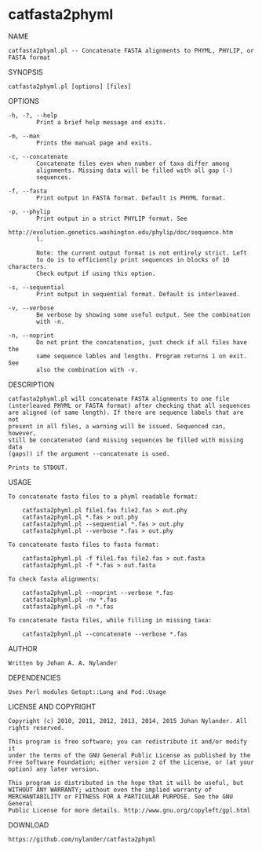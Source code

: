catfasta2phyml
==============

NAME

    catfasta2phyml.pl -- Concatenate FASTA alignments to PHYML, PHYLIP, or
    FASTA format

SYNOPSIS

    catfasta2phyml.pl [options] [files]

OPTIONS

    -h, -?, --help
            Print a brief help message and exits.

    -m, --man
            Prints the manual page and exits.

    -c, --concatenate
            Concatenate files even when number of taxa differ among
            alignments. Missing data will be filled with all gap (-)
            sequences.

    -f, --fasta
            Print output in FASTA format. Default is PHYML format.

    -p, --phylip
            Print output in a strict PHYLIP format. See
            http://evolution.genetics.washington.edu/phylip/doc/sequence.htm
            l.
            
            Note: the current output format is not entirely strict. Left
            to do is to efficiently print sequences in blocks of 10 characters.
            Check output if using this option.

    -s, --sequential
            Print output in sequential format. Default is interleaved.

    -v, --verbose
            Be verbose by showing some useful output. See the combination
            with -n.

    -n, --noprint
            Do not print the concatenation, just check if all files have the
            same sequence lables and lengths. Program returns 1 on exit. See
            also the combination with -v.

DESCRIPTION

    catfasta2phyml.pl will concatenate FASTA alignments to one file
    (interleaved PHYML or FASTA format) after checking that all sequences
    are aligned (of same length). If there are sequence labels that are not
    present in all files, a warning will be issued. Sequenced can, however,
    still be concatenated (and missing sequences be filled with missing data
    (gaps)) if the argument --concatenate is used.

    Prints to STDOUT.

USAGE

    To concatenate fasta files to a phyml readable format:

        catfasta2phyml.pl file1.fas file2.fas > out.phy
        catfasta2phyml.pl *.fas > out.phy
        catfasta2phyml.pl --sequential *.fas > out.phy
        catfasta2phyml.pl --verbose *.fas > out.phy

    To concatenate fasta files to fasta format:

        catfasta2phyml.pl -f file1.fas file2.fas > out.fasta
        catfasta2phyml.pl -f *.fas > out.fasta

    To check fasta alignments:

        catfasta2phyml.pl --noprint --verbose *.fas
        catfasta2phyml.pl -nv *.fas
        catfasta2phyml.pl -n *.fas

    To concatenate fasta files, while filling in missing taxa:

        catfasta2phyml.pl --concatenate --verbose *.fas

AUTHOR

    Written by Johan A. A. Nylander

DEPENDENCIES

    Uses Perl modules Getopt::Long and Pod::Usage

LICENSE AND COPYRIGHT

    Copyright (c) 2010, 2011, 2012, 2013, 2014, 2015 Johan Nylander. All
    rights reserved.

    This program is free software; you can redistribute it and/or modify it
    under the terms of the GNU General Public License as published by the
    Free Software Foundation; either version 2 of the License, or (at your
    option) any later version.

    This program is distributed in the hope that it will be useful, but
    WITHOUT ANY WARRANTY; without even the implied warranty of
    MERCHANTABILITY or FITNESS FOR A PARTICULAR PURPOSE. See the GNU General
    Public License for more details. http://www.gnu.org/copyleft/gpl.html

DOWNLOAD

    https://github.com/nylander/catfasta2phyml

